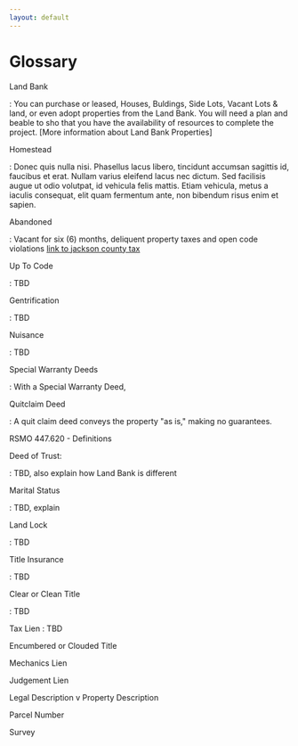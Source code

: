 ```yaml
---
layout: default
---
```


Glossary
========

Land Bank

: You can purchase or leased, Houses, Buldings, Side Lots, Vacant Lots & land,  or even adopt properties from the Land Bank.  You will need a plan and beable to sho that you have the availability of resources to complete the project.  [More information about Land Bank Properties]


Homestead

: Donec quis nulla nisi. Phasellus lacus libero, tincidunt accumsan sagittis id, faucibus et erat. Nullam varius eleifend lacus nec dictum. Sed facilisis augue ut odio volutpat, id vehicula felis mattis. Etiam vehicula, metus a iaculis consequat, elit quam fermentum ante, non bibendum risus enim et sapien.


Abandoned 

: Vacant for six (6) months, deliquent property taxes and open code violations
[link to jackson county tax](http:...... )


Up To Code

: TBD


Gentrification

: TBD


Nuisance

: TBD


Special Warranty Deeds

: With a Special Warranty Deed, 


Quitclaim Deed

: A quit claim deed conveys the property "as is," making no guarantees.


 RSMO 447.620 - Definitions
 
 
 Deed of Trust:
 
 : TBD, also explain how Land Bank is different
 
 
 Marital Status
 
 : TBD, explain 
 
 
 Land Lock
 
 : TBD
 
 
 Title Insurance
 
 : TBD
 
 
 Clear or Clean Title
 
 : TBD
 
 
 Tax Lien
 : TBD
 
 Encumbered or Clouded Title
 
 
 Mechanics Lien
 
 
 Judgement Lien
 

Legal Description v Property Description


Parcel Number


Survey

